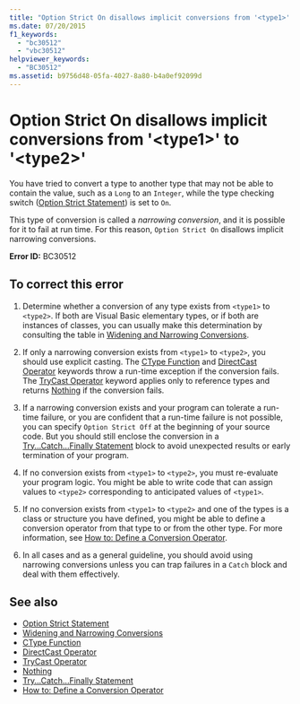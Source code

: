 ```yaml
---
title: "Option Strict On disallows implicit conversions from '<type1>' to '<type2>'"
ms.date: 07/20/2015
f1_keywords: 
  - "bc30512"
  - "vbc30512"
helpviewer_keywords: 
  - "BC30512"
ms.assetid: b9756d48-05fa-4027-8a80-b4a0ef92099d
---
```

# Option Strict On disallows implicit conversions from '\<type1>' to '\<type2>'
You have tried to convert a type to another type that may not be able to contain the value, such as a `Long` to an `Integer`, while the type checking switch ([Option Strict Statement](../language-reference/statements/option-strict-statement.md)) is set to `On`.  
  
 This type of conversion is called a *narrowing conversion*, and it is possible for it to fail at run time. For this reason, `Option Strict On` disallows implicit narrowing conversions.  
  
 **Error ID:** BC30512  
  
## To correct this error  
  
1. Determine whether a conversion of any type exists from `<type1>` to `<type2>`. If both are Visual Basic elementary types, or if both are instances of classes, you can usually make this determination by consulting the table in [Widening and Narrowing Conversions](../programming-guide/language-features/data-types/widening-and-narrowing-conversions.md).  
  
2. If only a narrowing conversion exists from `<type1>` to `<type2>`, you should use explicit casting. The [CType Function](../language-reference/functions/ctype-function.md) and [DirectCast Operator](../language-reference/operators/directcast-operator.md) keywords throw a run-time exception if the conversion fails. The [TryCast Operator](../language-reference/operators/trycast-operator.md) keyword applies only to reference types and returns [Nothing](../language-reference/nothing.md) if the conversion fails.  
  
3. If a narrowing conversion exists and your program can tolerate a run-time failure, or you are confident that a run-time failure is not possible, you can specify `Option Strict Off` at the beginning of your source code. But you should still enclose the conversion in a [Try...Catch...Finally Statement](../language-reference/statements/try-catch-finally-statement.md) block to avoid unexpected results or early termination of your program.  
  
4. If no conversion exists from `<type1>` to `<type2>`, you must re-evaluate your program logic. You might be able to write code that can assign values to `<type2>` corresponding to anticipated values of `<type1>`.  
  
5. If no conversion exists from `<type1>` to `<type2>` and one of the types is a class or structure you have defined, you might be able to define a conversion operator from that type to or from the other type. For more information, see [How to: Define a Conversion Operator](../programming-guide/language-features/procedures/how-to-define-a-conversion-operator.md).  
  
6. In all cases and as a general guideline, you should avoid using narrowing conversions unless you can trap failures in a `Catch` block and deal with them effectively.  
  
## See also

- [Option Strict Statement](../language-reference/statements/option-strict-statement.md)
- [Widening and Narrowing Conversions](../programming-guide/language-features/data-types/widening-and-narrowing-conversions.md)
- [CType Function](../language-reference/functions/ctype-function.md)
- [DirectCast Operator](../language-reference/operators/directcast-operator.md)
- [TryCast Operator](../language-reference/operators/trycast-operator.md)
- [Nothing](../language-reference/nothing.md)
- [Try...Catch...Finally Statement](../language-reference/statements/try-catch-finally-statement.md)
- [How to: Define a Conversion Operator](../programming-guide/language-features/procedures/how-to-define-a-conversion-operator.md)
